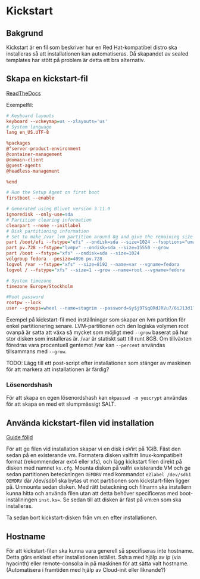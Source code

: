 # Kickstart

## Bakgrund

Kickstart är en fil som beskriver hur en Red Hat-kompatibel distro ska installeras så att installationen kan automatiseras. Då skapandet av sealed templates har stött på problem är detta ett bra alternativ.

## Skapa en kickstart-fil

[ReadTheDocs](https://pykickstart.readthedocs.io/en/latest/kickstart-docs.html#kickstart-documentation)

Exempelfil:

```ini
# Keyboard layouts
keyboard --vckeymap=us --xlayouts='us'
# System language
lang en_US.UTF-8

%packages
@^server-product-environment
@container-management
@domain-client
@guest-agents
@headless-management

%end

# Run the Setup Agent on first boot
firstboot --enable

# Generated using Blivet version 3.11.0
ignoredisk --only-use=sda
# Partition clearing information
clearpart --none --initlabel
# Disk partitioning information
# Set to make /var lvm partition around 8g and give the remaining size to / by specifying --grow
part /boot/efi --fstype="efi" --ondisk=sda --size=1024 --fsoptions="umask=0077,shortname=winnt"
part pv.728 --fstype="lvmpv" --ondisk=sda --size=15550 --grow
part /boot --fstype="xfs" --ondisk=sda --size=1024
volgroup fedora --pesize=4096 pv.728
logvol /var --fstype="xfs" --size=8192 --name=var --vgname=fedora
logvol / --fstype="xfs" --size=1 --grow --name=root --vgname=fedora

# System timezone
timezone Europe/Stockholm

#Root password
rootpw --lock
user --groups=wheel --name=stagrim --password=$y$j9T$qQRdJRVu7/6iJ13d1l9xYMUk$4UPS6ncutshjhYo3f1h9qPDDrjYtMg.LcNV7y2nQTyB --iscrypted --gecos="Esbjörn Stenberg"
```

Exempel på kickstart-fil med inställningar som skapar en lvm partition för enkel partitionering senare. LVM-partitionen och den logiska volymen root ovanpå är satta att växa så mycket som möjligt med `--grow` baserat på hur stor disken som installeras är. /var är statiskt satt till runt 8GB. Om tillväxten föredras vara procentuell gentemot /var kan `--percent` användas tillsammans med `--grow`.

TODO: Lägg till ett post-script efter installationen som stänger av maskinen för att markera att installationen är färdig?

### Lösenordshash

För att skapa en egen lösenordshash kan `mkpasswd -m yescrypt` användas för att skapa en med ett slumpmässigt SALT.

## Använda kickstart-filen vid installation

[Guide följd](https://docs.redhat.com/en/documentation/red_hat_enterprise_linux/7/html/installation_guide/sect-kickstart-howto#sect-kickstart-installation-starting)

För att ge filen vid installation skapar vi en disk i oVirt på 1GiB. Fäst den sedan på en existerande vm. Formatera disken valfritt linux-kompatibelt format (rekommenderar ext4 eller xfs), och lägg kickstart filen direkt på disken med namnet `ks.cfg`. Mounta disken på valfri existerande VM och ge sedan partitionen beteckningen `OEMDRV` med kommandot `e2label /dev/sdb1 OEMDRV` där /dev/sdb1 ska bytas ut mot partitionen som kickstart-filen ligger på. Unmounta sedan disken. Med rätt beteckning och filnamn ska installern kunna hitta och använda filen utan att detta behöver specificeras med boot-inställningen `inst.ks=`. Se sedan till att disken är fäst på vm:en som ska installeras.

Ta sedan bort kickstart-disken från vm:en efter installationen.

## Hostname

För att kickstart-filen ska kunna vara generell så specifiseras inte hostname. Detta görs enklast efter installationen istället. Ssh:a med hjälp av ip (via hyacinth) eller remote-consol:a in på maskinen för att sätta valt hostname. (Automatisera i framtiden med hjälp av Cloud-init eller liknande?)